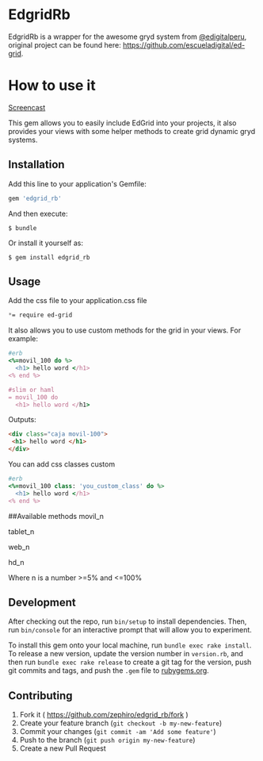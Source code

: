 # EdgridRb

EdgridRb is a wrapper for the awesome gryd system from [@edigitalperu](https://github.com/escueladigital), original project can be found here: https://github.com/escueladigital/ed-grid.

# How to use it

[Screencast](https://www.youtube.com/watch?v=wrIxw-M0kkk)

This gem allows you to easily include EdGrid into your projects, it also provides your views with some helper methods to create grid dynamic gryd systems.

## Installation

Add this line to your application's Gemfile:

```ruby
gem 'edgrid_rb'
```

And then execute:

    $ bundle

Or install it yourself as:

    $ gem install edgrid_rb

## Usage

Add the css file to your application.css file
```css
*= require ed-grid
```

It also allows you to use custom methods for the grid in your views. For example:

```ruby
#erb
<%=movil_100 do %>
  <h1> hello word </h1>
<% end %>

#slim or haml
= movil_100 do
  <h1> hello word </h1>
```

Outputs:
```html
<div class="caja movil-100">
 <h1> hello word </h1>
</div>
```

You can add css classes custom

```ruby
#erb
<%=movil_100 class: 'you_custom_class' do %>
  <h1> hello word </h1>
<% end %>
```

##Available methods
movil_n

tablet_n

web_n

hd_n

Where n is a number >=5% and <=100%

## Development

After checking out the repo, run `bin/setup` to install dependencies. Then, run `bin/console` for an interactive prompt that will allow you to experiment.

To install this gem onto your local machine, run `bundle exec rake install`. To release a new version, update the version number in `version.rb`, and then run `bundle exec rake release` to create a git tag for the version, push git commits and tags, and push the `.gem` file to [rubygems.org](https://rubygems.org).

## Contributing

1. Fork it ( https://github.com/zephiro/edgrid_rb/fork )
2. Create your feature branch (`git checkout -b my-new-feature`)
3. Commit your changes (`git commit -am 'Add some feature'`)
4. Push to the branch (`git push origin my-new-feature`)
5. Create a new Pull Request
